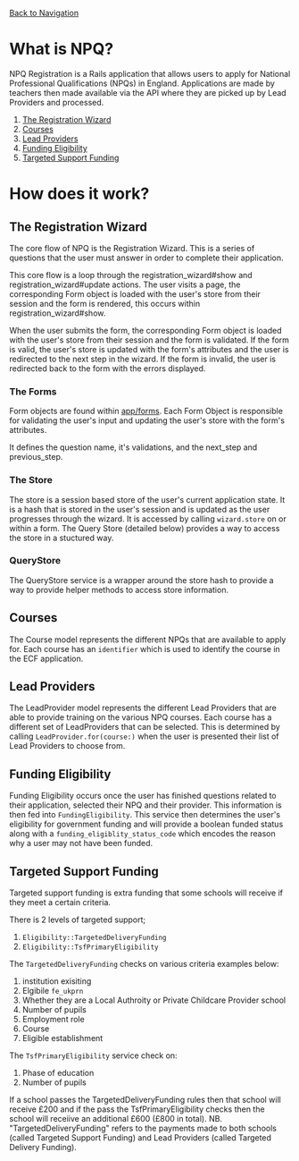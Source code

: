 [Back to Navigation](../README.md)

# What is NPQ?

NPQ Registration is a Rails application that allows users to apply for National Professional Qualifications (NPQs) in England. Applications are made by teachers then made available via the API where they are picked up by Lead Providers and processed.

1. [The Registration Wizard](#the-registration-wizard)
1. [Courses](#courses)
1. [Lead Providers](#lead-providers)
1. [Funding Eligibility](#funding-eligibility)
1. [Targeted Support Funding](#targeted-support-funding)

# How does it work?

## The Registration Wizard

The core flow of NPQ is the Registration Wizard. This is a series of questions that the user must answer in order to complete their application. 

This core flow is a loop through the registration_wizard#show and registration_wizard#update actions. The user visits a page, the corresponding Form object is loaded with the user's store from their session and the form is rendered, this occurs within registration_wizard#show. 

When the user submits the form, the corresponding Form object is loaded with the user's store from their session and the form is validated. If the form is valid, the user's store is updated with the form's attributes and the user is redirected to the next step in the wizard. If the form is invalid, the user is redirected back to the form with the errors displayed.

### The Forms

Form objects are found within [app/forms](app/forms). Each Form Object is responsible for validating the user's input and updating the user's store with the form's attributes.

It defines the question name, it's validations, and the next_step and previous_step.

### The Store

The store is a session based store of the user's current application state. It is a hash that is stored in the user's session and is updated as the user progresses through the wizard. It is accessed by calling `wizard.store` on or within a form. The Query Store (detailed below) provides a way to access the store in a stuctured way.

### QueryStore

The QueryStore service is a wrapper around the store hash to provide a way to provide helper methods to access store information. 

## Courses

The Course model represents the different NPQs that are available to apply for. Each course has an `identifier` which is used to identify the course in the ECF application.

## Lead Providers

The LeadProvider model represents the different Lead Providers that are able to provide training on the various NPQ courses. Each course has a different set of LeadProviders that can be selected. This is determined by calling `LeadProvider.for(course:)` when the user is presented their list of Lead Providers to choose from.

## Funding Eligibility

Funding Eligibility occurs once the user has finished questions related to their application, selected their NPQ and their provider. This information is then fed into `FundingEligibility`. This service then determines the user's eligibility for government funding and will provide a boolean funded status along with a `funding_eligiblity_status_code` which encodes the reason why a user may not have been funded.

## Targeted Support Funding

Targeted support funding is extra funding that some schools will receive if they meet a certain criteria. 

There is 2 levels of targeted support;

1. `Eligibility::TargetedDeliveryFunding` 
2. `Eligibility::TsfPrimaryEligibility`

The `TargetedDeliveryFunding` checks on various criteria examples below:

1. institution exisiting 
2. Elgibile `fe_ukprn`
3. Whether they are a Local Authroity or Private Childcare Provider school
4. Number of pupils
5. Employment role
6. Course
7. Eligible establishment

The `TsfPrimaryEligibility` service check on:

1. Phase of education 
2. Number of pupils

If a school passes the TargetedDeliveryFunding rules then that school will receive £200 and if the pass the TsfPrimaryEligibility checks then the school will receiive an additional £600 (£800 in total).
NB. "TargetedDeliveryFunding" refers to the payments made to both schools (called Targeted Support Funding) and Lead Providers (called Targeted Delivery Funding).
